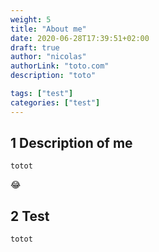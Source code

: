 ```yaml
---
weight: 5
title: "About me"
date: 2020-06-28T17:39:51+02:00
draft: true
author: "nicolas"
authorLink: "toto.com"
description: "toto"

tags: ["test"]
categories: ["test"]
---
```


## 1 Description of me

`totot`

:joy:

## 2 Test

`totot`
